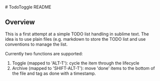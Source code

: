 # TodoToggle README

## Overview

This is a first attempt at a simple TODO list handling in sublime text. The idea is to use plain files (e.g. markdown to store the TODO list and use conventions to manage the list.

Currently two functions are supported:

1. Toggle (mapped to 'ALT-T'): cycle the item through the lifecycle
2. Archive (mapped to 'SHIFT-ALT-T'): move 'done' items to the bottom of the file and tag as done with a timestamp.
